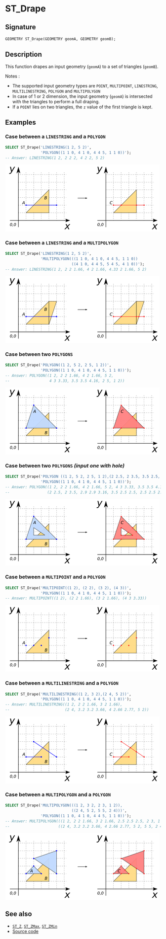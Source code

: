 # ST_Drape

## Signature

```sql
GEOMETRY ST_Drape(GEOMETRY geomA, GEOMETRY geomB);
```

## Description

This function drapes an input geometry (`geomA`) to a set of triangles (`geomB`).

Notes : 

* The supported input geometry types are `POINT`, `MULTIPOINT`, `LINESTRING`, `MULTILINESTRING`, `POLYGON` and `MULTIPOLYGON`
* In case of 1 or 2 dimension, the input geometry (`geomA`) is intersected with the triangles to perform a full draping.
* If a `POINT` lies on two triangles, the `z` value of the first triangle is kept.

## Examples

### Case between a `LINESTRING` and a `POLYGON`

```sql
SELECT ST_Drape('LINESTRING(1 2, 5 2)',
                'POLYGON((1 1 0, 4 1 0, 4 4 5, 1 1 0))');
-- Answer: LINESTRING(1 2, 2 2 2, 4 2 2, 5 2)
```

![](./ST_Drape_1.png)

### Case between a `LINESTRING` and a `MULTIPOLYGON`

```sql
SELECT ST_Drape('LINESTRING(1 2, 5 2)',
                'MULTIPOLYGON(((1 1 0, 4 1 0, 4 4 5, 1 1 0))
                              ((4 1 0, 4 4 5, 5 4 5, 4 1 0))');
-- Answer: LINESTRING(1 2, 2 2 1.66, 4 2 1.66, 4.33 2 1.66, 5 2)
```

![](./ST_Drape_2.png)

### Case between two `POLYGONS`

```sql
SELECT ST_Drape('POLYGON((1 2, 5 2, 2 5, 1 2))',
                'POLYGON((1 1 0, 4 1 0, 4 4 5, 1 1 0))');
-- Answer: POLYGON((1 2, 2 2 1.66, 4 2 1.66, 5 2, 
--                  4 3 3.33, 3.5 3.5 4.16, 2 5, 1 2))
```

![](./ST_Drape_3.png)

### Case between two `POLYGONS` *(input one with hole)*

```sql
SELECT ST_Drape('POLYGON ((1 2, 5 2, 2 5, 1 2),(2 2.5, 2 3.5, 3.5 2.5, 2 2.5))',
                'POLYGON((1 1 0, 4 1 0, 4 4 5, 1 1 0))');
-- Answer: POLYGON((1 2, 2 2 1.66, 4 2 1.66, 5 2, 4 3 3.33, 3.5 3.5 4.16, 2 5, 1 2), 
--                 (2 2.5, 2 3.5, 2.9 2.9 3.16, 3.5 2.5 2.5, 2.5 2.5 2.5, 2 2.5))
```

![](./ST_Drape_4.png)

### Case between a `MULTIPOINT` and a `POLYGON`

```sql
SELECT ST_Drape('MULTIPOINT((1 2), (2 2), (3 2), (4 3))',
                'POLYGON((1 1 0, 4 1 0, 4 4 5, 1 1 0))');
-- Answer: MULTIPOINT((1 2), (2 2 1.66), (3 2 1.66), (4 3 3.33))
```

![](./ST_Drape_5.png)

### Case between a `MULTILINESTRING` and a `POLYGON`

```sql
SELECT ST_Drape('MULTILINESTRING((1 2, 3 2),(2 4, 5 2))',
                'POLYGON((1 1 0, 4 1 0, 4 4 5, 1 1 0))');
-- Answer: MULTILINESTRING((1 2, 2 2 1.66, 3 2 1.66),
--                         (2 4, 3.2 3.2 3.66, 4 2.66 2.77, 5 2))
```

![](./ST_Drape_6.png)

### Case between a `MULTIPOLYGON` and a `POLYGON`

```sql
SELECT ST_Drape('MULTIPOLYGON(((1 2, 3 2, 2 3, 1 2)),
                              ((2 4, 5 2, 5 5, 2 4)))',
                'POLYGON((1 1 0, 4 1 0, 4 4 5, 1 1 0))');
-- Answer: MULTIPOLYGON(((1 2, 2 2 1.66, 3 2 1.66, 2.5 2.5 2.5, 2 3, 1 2)), 
--                      ((2 4, 3.2 3.2 3.66, 4 2.66 2.77, 5 2, 5 5, 2 4)))
```

![](./ST_Drape_7.png)

## See also

* [`ST_Z`](../ST_Z), [`ST_ZMax`](../ST_ZMax), [`ST_ZMin`](../ST_ZMin)
* <a href="https://github.com/orbisgis/h2gis/blob/master/h2gis-functions/src/main/java/org/h2gis/functions/spatial/topography/ST_Drape.java" target="_blank">Source code</a>
